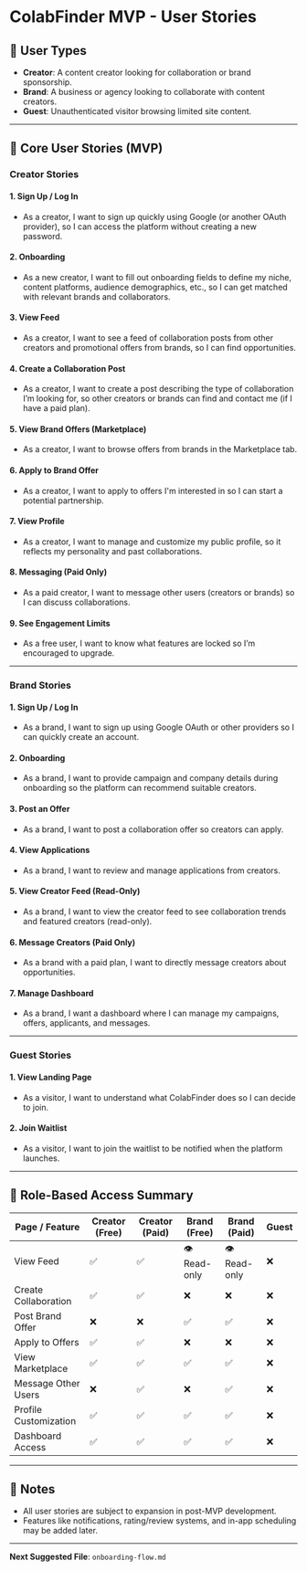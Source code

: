 # ColabFinder MVP - User Stories

## 👤 User Types

* **Creator**: A content creator looking for collaboration or brand sponsorship.
* **Brand**: A business or agency looking to collaborate with content creators.
* **Guest**: Unauthenticated visitor browsing limited site content.

---

## 🎯 Core User Stories (MVP)

### Creator Stories

#### 1. Sign Up / Log In

* As a creator, I want to sign up quickly using Google (or another OAuth provider), so I can access the platform without creating a new password.

#### 2. Onboarding

* As a new creator, I want to fill out onboarding fields to define my niche, content platforms, audience demographics, etc., so I can get matched with relevant brands and collaborators.

#### 3. View Feed

* As a creator, I want to see a feed of collaboration posts from other creators and promotional offers from brands, so I can find opportunities.

#### 4. Create a Collaboration Post

* As a creator, I want to create a post describing the type of collaboration I’m looking for, so other creators or brands can find and contact me (if I have a paid plan).

#### 5. View Brand Offers (Marketplace)

* As a creator, I want to browse offers from brands in the Marketplace tab.

#### 6. Apply to Brand Offer

* As a creator, I want to apply to offers I'm interested in so I can start a potential partnership.

#### 7. View Profile

* As a creator, I want to manage and customize my public profile, so it reflects my personality and past collaborations.

#### 8. Messaging (Paid Only)

* As a paid creator, I want to message other users (creators or brands) so I can discuss collaborations.

#### 9. See Engagement Limits

* As a free user, I want to know what features are locked so I’m encouraged to upgrade.

---

### Brand Stories

#### 1. Sign Up / Log In

* As a brand, I want to sign up using Google OAuth or other providers so I can quickly create an account.

#### 2. Onboarding

* As a brand, I want to provide campaign and company details during onboarding so the platform can recommend suitable creators.

#### 3. Post an Offer

* As a brand, I want to post a collaboration offer so creators can apply.

#### 4. View Applications

* As a brand, I want to review and manage applications from creators.

#### 5. View Creator Feed (Read-Only)

* As a brand, I want to view the creator feed to see collaboration trends and featured creators (read-only).

#### 6. Message Creators (Paid Only)

* As a brand with a paid plan, I want to directly message creators about opportunities.

#### 7. Manage Dashboard

* As a brand, I want a dashboard where I can manage my campaigns, offers, applicants, and messages.

---

### Guest Stories

#### 1. View Landing Page

* As a visitor, I want to understand what ColabFinder does so I can decide to join.

#### 2. Join Waitlist

* As a visitor, I want to join the waitlist to be notified when the platform launches.

---

## 🔐 Role-Based Access Summary

| Page / Feature        | Creator (Free) | Creator (Paid) | Brand (Free)  | Brand (Paid)  | Guest |
| --------------------- | -------------- | -------------- | ------------- | ------------- | ----- |
| View Feed             | ✅              | ✅              | 👁️ Read-only | 👁️ Read-only | ❌     |
| Create Collaboration  | ✅              | ✅              | ❌             | ❌             | ❌     |
| Post Brand Offer      | ❌              | ❌              | ✅             | ✅             | ❌     |
| Apply to Offers       | ✅              | ✅              | ❌             | ❌             | ❌     |
| View Marketplace      | ✅              | ✅              | ✅             | ✅             | ❌     |
| Message Other Users   | ❌              | ✅              | ❌             | ✅             | ❌     |
| Profile Customization | ✅              | ✅              | ✅             | ✅             | ❌     |
| Dashboard Access      | ✅              | ✅              | ✅             | ✅             | ❌     |

---

## 📌 Notes

* All user stories are subject to expansion in post-MVP development.
* Features like notifications, rating/review systems, and in-app scheduling may be added later.

---

**Next Suggested File**: `onboarding-flow.md`
